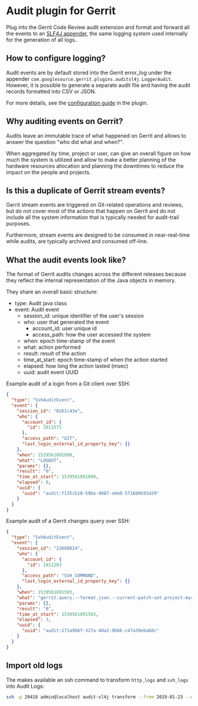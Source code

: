 # Audit plugin for Gerrit

Plug into the Gerrit Code Review audit extension and format and forward all
the events to an [SLF4J appender](https://www.slf4j.org), the same logging
system used internally for the generation of all logs..

## How to configure logging?

Audit events are by default stored into the Gerrit error_log under the appender
`com.googlesource.gerrit.plugins.auditsl4j.LoggerAudit`. However, it is possible
to generate a separate audit file and having the audit records formatted into
CSV or JSON.

For more details, see the [configuration guide](src/main/resources/Documentation/config.md)
in the plugin.

## Why auditing events on Gerrit?

Audits leave an immutable trace of what happened on Gerrit and allows to answer
the question "who did what and when?".

When aggregated by time, project or user, can give an overall figure on how much
the system is utilized and allow to make a better planning of the hardware resources allocation
and planning the downtimes to reduce the impact on the people and projects.

## Is this a duplicate of Gerrit stream events?

Gerrit stream events are triggered on Git-related operations and reviews, but do
not cover most of the actions that happen on Gerrit and do not include all the system
information that is typically needed for audit-trail purposes.

Furthermore, stream events are designed to be consumed in near-real-time while audits,
are typically archived and consumed off-line.

## What the audit events look like?

The format of Gerrit audits changes across the different releases because they reflect
the internal representation of the Java objects in memory.

They share an overall basic structure:

- type: Audit java class
- event: Audit event
  - session_id: unique identifier of the user's session
  - who: user that generated the event
    - account_id: user unique id
    - access_path: how the user accessed the system
  - when: epoch time-stamp of the event
  - what: action performed
  - result: result of the action
  - time_at_start: epoch time-stamp of when the action started
  - elapsed: how long the action lasted (msec)
  - uuid: audit event UUID

Example audit of a login from a Git client over SSH:
```json
{
  "type": "SshAuditEvent",
  "event": {
    "session_id": "0261c43e",
    "who": {
      "account_id": {
        "id": 1011575
      },
      "access_path": "GIT",
      "last_login_external_id_property_key": {}
    },
    "when": 1539561891898,
    "what": "LOGOUT",
    "params": {},
    "result": "0",
    "time_at_start": 1539561891898,
    "elapsed": 0,
    "uuid": {
      "uuid": "audit:f135cb10-59be-4087-a9e0-571680b93a59"
    }
  }
}
```

Example audit of a Gerrit changes query over SSH:
```json
{
  "type": "SshAuditEvent",
  "event": {
    "session_id": "22688824",
    "who": {
      "account_id": {
        "id": 1011203
      },
      "access_path": "SSH_COMMAND",
      "last_login_external_id_property_key": {}
    },
    "when": 1539561891503,
    "what": "gerrit.query.--format.json.--current-patch-set.project:mycompany/myproject commit:798b22fcf3614e8575e0ef23019a9706b8acebcc NOT is:draft",
    "params": {},
    "result": "0",
    "time_at_start": 1539561891503,
    "elapsed": 3,
    "uuid": {
      "uuid": "audit:171a9b6f-327a-40a2-9b66-c47a39eba68c"
    }
  }
}
```

## Import old logs

The makes available an ssh command to transform `http_logs` and `ssh_logs` into Audit Logs:

```bash
ssh -p 29418 admin@localhost audit-sl4j transform --from 2019-01-23 --until 2019-01-24
```
